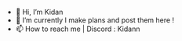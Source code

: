 - 👋 Hi, I’m Kidan
- 🌱 I’m currently I make plans and post them here !
- 📫 How to reach me | Discord : Kidann
